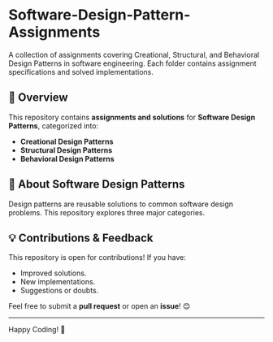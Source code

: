 # Software-Design-Pattern-Assignments
A collection of assignments covering Creational, Structural, and Behavioral Design Patterns in software engineering. Each folder contains assignment specifications and solved implementations.

## 📌 Overview
This repository contains **assignments and solutions** for **Software Design Patterns**, categorized into:
- **Creational Design Patterns**
- **Structural Design Patterns**
- **Behavioral Design Patterns**

## 📖 About Software Design Patterns
Design patterns are reusable solutions to common software design problems. This repository explores three major categories.

## 💡 Contributions & Feedback
This repository is open for contributions! If you have:
- Improved solutions.
- New implementations.
- Suggestions or doubts.

Feel free to submit a **pull request** or open an **issue**! 😊

---

Happy Coding! 🚀
